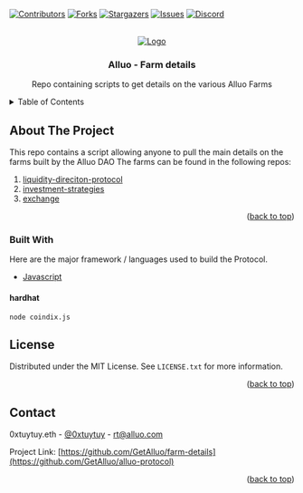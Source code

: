 <div id="top"></div>

<!-- PROJECT SHIELDS -->
<!--
*** I'm using markdown "reference style" links for readability.
*** Reference links are enclosed in brackets [ ] instead of parentheses ( ).
*** See the bottom of this document for the declaration of the reference variables
*** for contributors-url, forks-url, etc. This is an optional, concise syntax you may use.
*** https://www.markdownguide.org/basic-syntax/#reference-style-links
-->

[![Contributors][contributors-shield]][contributors-url]
[![Forks][forks-shield]][forks-url]
[![Stargazers][stars-shield]][stars-url]
[![Issues][issues-shield]][issues-url]
[![Discord][discord-shield]][discord-url]



<!-- PROJECT LOGO -->
<br />
<div align="center">
  <a href="https://alluo.finance">
    <img src="https://assets.website-files.com/613b4c4a426c9b2c4d31caaa/6168135b36da4560d493f4d3_Group%20242-p-500.png" alt="Logo">
  </a>

  <h3 align="center">Alluo - Farm details</h3>

  <p align="center">
   Repo containing scripts to get details on the various Alluo Farms
  </p>
</div>



<!-- TABLE OF CONTENTS -->
<details>
  <summary>Table of Contents</summary>
  <ol>
    <li>
      <a href="#about-the-project">About The Project</a>
      <ul>
        <li><a href="#built-with">Built With</a></li>
      </ul>
    </li>
    <li>
      <a href="#getting-started">Getting Started</a>
      <ul>
        <li><a href="#prerequisites">Prerequisites</a></li>
        <li><a href="#testing">Testing</a></li>
      </ul>
    </li>
    <li><a href="#roadmap">Roadmap</a></li>
    <li><a href="#contributing">Contributing</a></li>
    <li><a href="#license">License</a></li>
    <li><a href="#contact">Contact</a></li>
  </ol>
</details>



<!-- ABOUT THE PROJECT -->
## About The Project

This repo contains a script allowing anyone to pull the main details on the farms built by the Alluo DAO
The farms can be found in the following repos:
1. [liquidity-direciton-protocol](https://github.com/GetAlluo/liquidity-direction-protocol)
2. [investment-strategies](https://github.com/GetAlluo/investment-strategies)
3. [exchange](https://github.com/GetAlluo/exchange)

<p align="right">(<a href="#top">back to top</a>)</p>

### Built With

Here are the major framework / languages used to build the Protocol.

* [Javascript](https://www.javascript.com/)

#### hardhat

```shell
node coindix.js
```

<!-- LICENSE -->
## License

Distributed under the MIT License. See `LICENSE.txt` for more information.

<p align="right">(<a href="#top">back to top</a>)</p>



<!-- CONTACT -->
## Contact

0xtuytuy.eth - [@0xtuytuy](https://twitter.com/0xtuytuy) - rt@alluo.com

Project Link: [https://github.com/GetAlluo/farm-details](https://github.com/GetAlluo/alluo-protocol)

<p align="right">(<a href="#top">back to top</a>)</p>


<!-- MARKDOWN LINKS & IMAGES -->
<!-- https://www.markdownguide.org/basic-syntax/#reference-style-links -->
[contributors-shield]: https://img.shields.io/github/contributors/GetAlluo/farm-details?style=for-the-badge
[contributors-url]: https://github.com/GetAlluo/farm-details/graphs/contributors

[forks-shield]: https://img.shields.io/github/forks/GetAlluo/farm-details?style=for-the-badge
[forks-url]: https://github.com/GetAlluo/farm-details/network/members

[stars-shield]: https://img.shields.io/github/stars/GetAlluo/farm-details?style=for-the-badge
[stars-url]: https://github.com/GetAlluo/farm-details/stargazers

[issues-shield]: https://img.shields.io/github/issues/GetAlluo/farm-details?style=for-the-badge
[issues-url]: https://github.com/GetAlluo/farm-details/issues

[discord-shield]: https://img.shields.io/badge/Discord-Join%20us-blue?style=for-the-badge
[discord-url]: https://discord.gg/tuN3y3Tfe4

